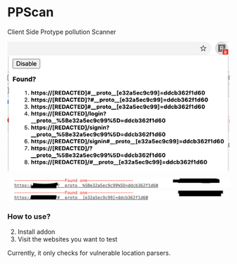 # PPScan


Client Side Protype pollution Scanner


![Example](./images/example.png)

![Example0](./images/example0.png)


### How to use?
2. Install addon 
3. Visit the websites you want to test


Currently, it only checks for vulnerable location parsers. 

